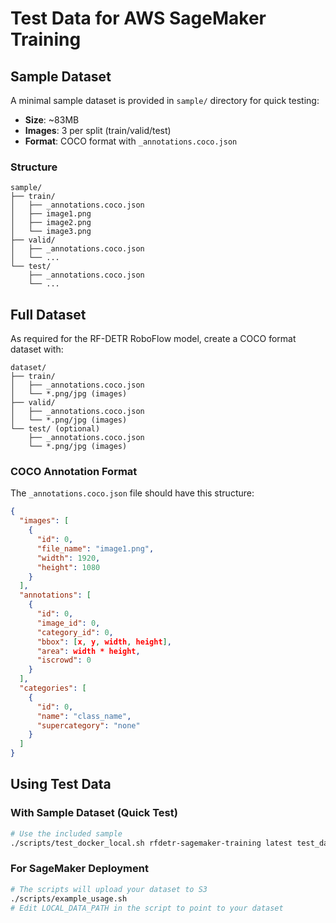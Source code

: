 # Test Data for AWS SageMaker Training

## Sample Dataset

A minimal sample dataset is provided in `sample/` directory for quick testing:
- **Size**: ~83MB
- **Images**: 3 per split (train/valid/test)
- **Format**: COCO format with `_annotations.coco.json`

### Structure
```
sample/
├── train/
│   ├── _annotations.coco.json
│   ├── image1.png
│   ├── image2.png
│   └── image3.png
├── valid/
│   ├── _annotations.coco.json
│   └── ...
└── test/
    ├── _annotations.coco.json
    └── ...
```

## Full Dataset

 As required for the RF-DETR RoboFlow model, create a COCO format dataset with:
   ```
   dataset/
   ├── train/
   │   ├── _annotations.coco.json
   │   └── *.png/jpg (images)
   ├── valid/
   │   ├── _annotations.coco.json
   │   └── *.png/jpg (images)
   └── test/ (optional)
       ├── _annotations.coco.json
       └── *.png/jpg (images)
   ```

### COCO Annotation Format

The `_annotations.coco.json` file should have this structure:
```json
{
  "images": [
    {
      "id": 0,
      "file_name": "image1.png",
      "width": 1920,
      "height": 1080
    }
  ],
  "annotations": [
    {
      "id": 0,
      "image_id": 0,
      "category_id": 0,
      "bbox": [x, y, width, height],
      "area": width * height,
      "iscrowd": 0
    }
  ],
  "categories": [
    {
      "id": 0,
      "name": "class_name",
      "supercategory": "none"
    }
  ]
}
```

## Using Test Data

### With Sample Dataset (Quick Test)
```bash
# Use the included sample
./scripts/test_docker_local.sh rfdetr-sagemaker-training latest test_data/sample
```

### For SageMaker Deployment
```bash
# The scripts will upload your dataset to S3
./scripts/example_usage.sh
# Edit LOCAL_DATA_PATH in the script to point to your dataset
```
